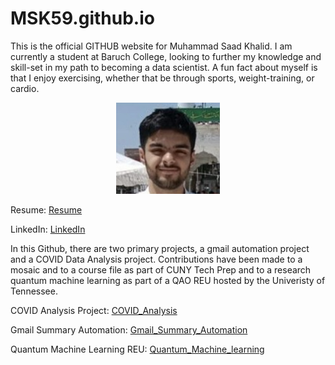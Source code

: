 # MSK59.github.io
This is the official GITHUB website for Muhammad Saad Khalid. I am currently a student at Baruch College, looking to further my knowledge and skill-set in my path to becoming a data scientist. A fun fact about myself is that I enjoy exercising, whether that be through sports, weight-training, or cardio.

<p align="center" width="100%">
    <img width="33%" src="https://github.com/MSK59/MSK59.github.io/blob/main/Portrait.jpg">
</p>

Resume: [Resume](https://github.com/MSK59/MSK59.github.io/blob/main/Muhammad%20Khalid%20(AI)%20D26%20Resume.pdf)

LinkedIn: [LinkedIn](https://www.linkedin.com/in/muhammad-khalid-58bbb3281/)

In this Github, there are two primary projects, a gmail automation project and a COVID Data Analysis project. Contributions have been made to a mosaic and to a course file as part of CUNY Tech Prep and to a research quantum machine learning as part of a QAO REU hosted by the Univeristy of Tennessee.

COVID Analysis Project: [COVID_Analysis](https://github.com/MSK59/COVIDAnalysis) <br />

Gmail Summary Automation: [Gmail_Summary_Automation](https://github.com/MSK59/Gmail_Summary_Automation) <br />

Quantum Machine Learning REU: [Quantum_Machine_learning](https://github.com/Vilcius/qnn_power_flow)
